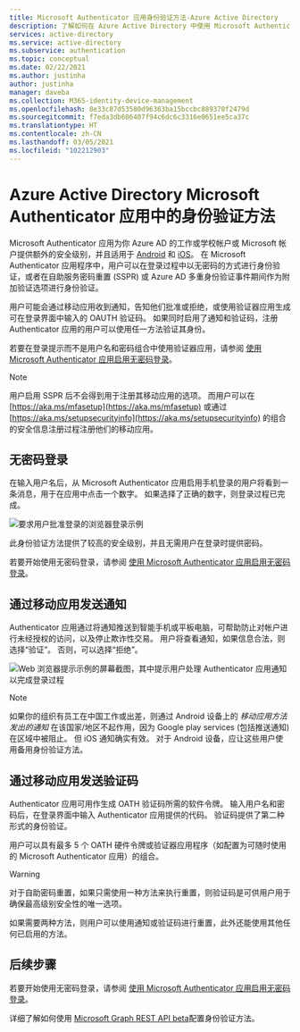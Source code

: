```yaml
---
title: Microsoft Authenticator 应用身份验证方法-Azure Active Directory
description: 了解如何在 Azure Active Directory 中使用 Microsoft Authenticator 应用来帮助改进和保护登录事件
services: active-directory
ms.service: active-directory
ms.subservice: authentication
ms.topic: conceptual
ms.date: 02/22/2021
ms.author: justinha
author: justinha
manager: daveba
ms.collection: M365-identity-device-management
ms.openlocfilehash: 8e33c87d53580d96363ba15bccbc889370f2479d
ms.sourcegitcommit: f7eda3db606407f94c6dc6c3316e0651ee5ca37c
ms.translationtype: HT
ms.contentlocale: zh-CN
ms.lasthandoff: 03/05/2021
ms.locfileid: "102212903"
---
```

# <a name="authentication-methods-in-azure-active-directory---microsoft-authenticator-app"></a>Azure Active Directory Microsoft Authenticator 应用中的身份验证方法

Microsoft Authenticator 应用为你 Azure AD 的工作或学校帐户或 Microsoft 帐户提供额外的安全级别，并且适用于 [Android](https://go.microsoft.com/fwlink/?linkid=866594) 和 [iOS](https://go.microsoft.com/fwlink/?linkid=866594)。 在 Microsoft Authenticator 应用程序中，用户可以在登录过程中以无密码的方式进行身份验证，或者在自助服务密码重置 (SSPR) 或 Azure AD 多重身份验证事件期间作为附加验证选项进行身份验证。

用户可能会通过移动应用收到通知，告知他们批准或拒绝，或使用验证器应用生成可在登录界面中输入的 OAUTH 验证码。 如果同时启用了通知和验证码，注册 Authenticator 应用的用户可以使用任一方法验证其身份。

若要在登录提示而不是用户名和密码组合中使用验证器应用，请参阅 [使用 Microsoft Authenticator 应用启用无密码登录](howto-authentication-passwordless-phone.md)。

> [!NOTE]
> 用户启用 SSPR 后不会得到用于注册其移动应用的选项。 而用户可以在 [https://aka.ms/mfasetup](https://aka.ms/mfasetup) 或通过 [https://aka.ms/setupsecurityinfo](https://aka.ms/setupsecurityinfo) 的组合的安全信息注册过程注册他们的移动应用。

## <a name="passwordless-sign-in"></a>无密码登录

在输入用户名后，从 Microsoft Authenticator 应用启用手机登录的用户将看到一条消息，用于在应用中点击一个数字。 如果选择了正确的数字，则登录过程已完成。

![要求用户批准登录的浏览器登录示例](./media/howto-authentication-passwordless-phone/phone-sign-in-microsoft-authenticator-app.png)

此身份验证方法提供了较高的安全级别，并且无需用户在登录时提供密码。 

若要开始使用无密码登录，请参阅 [使用 Microsoft Authenticator 应用启用无密码登录](howto-authentication-passwordless-phone.md)。

## <a name="notification-through-mobile-app"></a>通过移动应用发送通知

Authenticator 应用通过将通知推送到智能手机或平板电脑，可帮助防止对帐户进行未经授权的访问，以及停止欺诈性交易。 用户将查看通知，如果信息合法，则选择“验证”。 否则，可以选择“拒绝”。

![Web 浏览器提示示例的屏幕截图，其中提示用户处理 Authenticator 应用通知以完成登录过程](media/tutorial-enable-azure-mfa/azure-multi-factor-authentication-browser-prompt.png)

> [!NOTE]
> 如果你的组织有员工在中国工作或出差，则通过 Android 设备上的 *移动应用方法发出的通知* 在该国家/地区不起作用，因为 Google play services (包括推送通知) 在区域中被阻止。 但 iOS 通知确实有效。 对于 Android 设备，应让这些用户使用备用身份验证方法。

## <a name="verification-code-from-mobile-app"></a>通过移动应用发送验证码

Authenticator 应用可用作生成 OATH 验证码所需的软件令牌。 输入用户名和密码后，在登录界面中输入 Authenticator 应用提供的代码。 验证码提供了第二种形式的身份验证。

用户可以具有最多 5 个 OATH 硬件令牌或验证器应用程序（如配置为可随时使用的 Microsoft Authenticator 应用）的组合。

> [!WARNING]
> 对于自助密码重置，如果只需使用一种方法来执行重置，则验证码是可供用户用于确保最高级别安全性的唯一选项。
>
> 如果需要两种方法，则用户可以使用通知或验证码进行重置，此外还能使用其他任何已启用的方法。

## <a name="next-steps"></a>后续步骤

若要开始使用无密码登录，请参阅 [使用 Microsoft Authenticator 应用启用无密码登录](howto-authentication-passwordless-phone.md)。

详细了解如何使用 [Microsoft Graph REST API beta](/graph/api/resources/authenticationmethods-overview?view=graph-rest-beta)配置身份验证方法。
